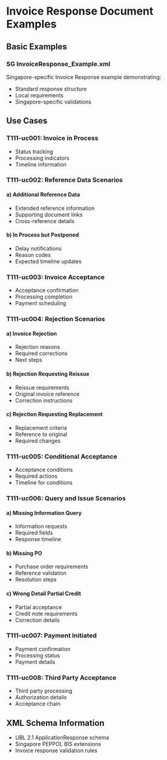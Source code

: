 # Invoice Response Document Examples

## Basic Examples

### SG InvoiceResponse_Example.xml
Singapore-specific Invoice Response example demonstrating:
- Standard response structure
- Local requirements
- Singapore-specific validations

## Use Cases

### T111-uc001: Invoice in Process
- Status tracking
- Processing indicators
- Timeline information

### T111-uc002: Reference Data Scenarios
#### a) Additional Reference Data
- Extended reference information
- Supporting document links
- Cross-reference details

#### b) In Process but Postponed
- Delay notifications
- Reason codes
- Expected timeline updates

### T111-uc003: Invoice Acceptance
- Acceptance confirmation
- Processing completion
- Payment scheduling

### T111-uc004: Rejection Scenarios
#### a) Invoice Rejection
- Rejection reasons
- Required corrections
- Next steps

#### b) Rejection Requesting Reissue
- Reissue requirements
- Original invoice reference
- Correction instructions

#### c) Rejection Requesting Replacement
- Replacement criteria
- Reference to original
- Required changes

### T111-uc005: Conditional Acceptance
- Acceptance conditions
- Required actions
- Timeline for conditions

### T111-uc006: Query and Issue Scenarios
#### a) Missing Information Query
- Information requests
- Required fields
- Response timeline

#### b) Missing PO
- Purchase order requirements
- Reference validation
- Resolution steps

#### c) Wrong Detail Partial Credit
- Partial acceptance
- Credit note requirements
- Correction details

### T111-uc007: Payment Initiated
- Payment confirmation
- Processing status
- Payment details

### T111-uc008: Third Party Acceptance
- Third party processing
- Authorization details
- Acceptance chain

## XML Schema Information
- UBL 2.1 ApplicationResponse schema
- Singapore PEPPOL BIS extensions
- Invoice response validation rules
